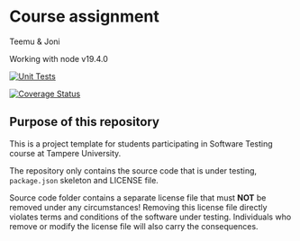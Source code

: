 # Course assignment

Teemu & Joni

Working with node v19.4.0 

[![Unit Tests](https://github.com/teerol/SW-testing-assignment/actions/workflows/node.js.yml/badge.svg)](https://coveralls.io/github/teerol/SW-testing-assignment)

[![Coverage Status](https://coveralls.io/repos/github/teerol/SW-testing-assignment/badge.svg)](https://coveralls.io/github/teerol/SW-testing-assignment)

## Purpose of this repository

This is a project template for students participating in Software Testing course
at Tampere University.

The repository only contains the source code that is under testing, `package.json` skeleton
and LICENSE file.

Source code folder contains a separate license file that must **NOT** be removed under any circumstances!
Removing this license file directly violates terms and conditions of the software under testing.
Individuals who remove or modify the license file will also carry the consequences.
